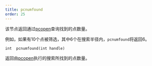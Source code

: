 ```yaml
---
title: pcnumfound
order: 25
---
```


该节点返回通过[pcopen](pcopen.html "返回点云文件的句柄。")查询找到的点数量。

例如，如果有10个点被筛选，其中6个在搜索半径内，`pcnumfound`将返回6。

`int  pcnumfound(int handle)`

返回由[pcopen](pcopen.html "返回点云文件的句柄。")执行的搜索所找到的点数量。
